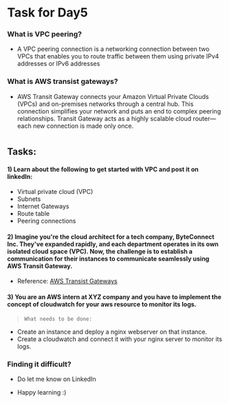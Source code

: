 # Task for Day5

### What is VPC peering?
  - A VPC peering connection is a networking connection between two VPCs that enables you to route traffic between them using private IPv4 addresses or IPv6 addresses

### What is AWS transist gateways?
  - AWS Transit Gateway connects your Amazon Virtual Private Clouds (VPCs) and on-premises networks through a central hub. This connection simplifies your network and puts an end to complex peering relationships. Transit Gateway acts as a highly scalable cloud router—each new connection is made only once.
#

## Tasks:
#### 1) Learn about the following to get started with VPC and post it on linkedIn:
  - Virtual private cloud (VPC)
  - Subnets
  - Internet Gateways
  - Route table
  - Peering connections

#### 2) Imagine you're the cloud architect for a tech company, ByteConnect Inc. They've expanded rapidly, and each department operates in its own isolated cloud space (VPC). Now, the challenge is to establish a communication for their instances to communicate seamlessly using AWS Transit Gateway.
  - Reference: <a href="https://docs.aws.amazon.com/vpc/latest/userguide/extend-tgw.html"> AWS Transist Gateways </a>

#### 3) You are an AWS intern at XYZ company and you have to implement the concept of cloudwatch for your aws resource to monitor its logs.

> `What needs to be done:`
  - Create an instance and deploy a nginx webserver on that instance.
  - Create a cloudwatch and connect it with your nginx server to monitor its logs.

### Finding it difficult? 
  - Do let me know on LinkedIn

- Happy learning :)
